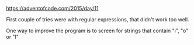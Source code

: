 https://adventofcode.com/2015/day/11

First couple of tries were with regular expressions, that didn't work too well.

One way to improve the program is to screen for strings that contain "i", "o" or "l"